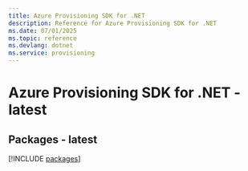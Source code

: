 ```yaml
---
title: Azure Provisioning SDK for .NET
description: Reference for Azure Provisioning SDK for .NET
ms.date: 07/01/2025
ms.topic: reference
ms.devlang: dotnet
ms.service: provisioning
---
```

# Azure Provisioning SDK for .NET - latest
## Packages - latest
[!INCLUDE [packages](provisioning-index.md)]